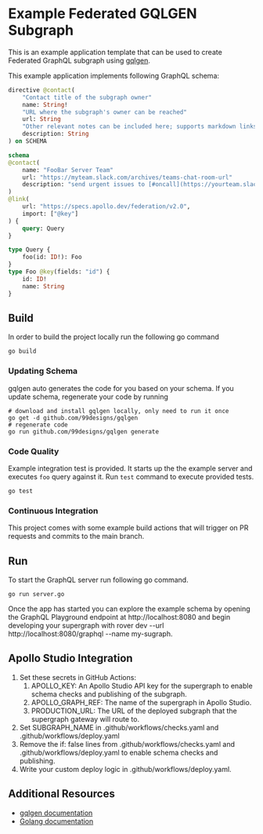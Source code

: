 # Example Federated GQLGEN Subgraph

This is an example application template that can be used to create Federated GraphQL subgraph using [gqlgen](https://gqlgen.com/getting-started/).

This example application implements following GraphQL schema:

```graphql
directive @contact(
    "Contact title of the subgraph owner"
    name: String!
    "URL where the subgraph's owner can be reached"
    url: String
    "Other relevant notes can be included here; supports markdown links"
    description: String
) on SCHEMA

schema
@contact(
    name: "FooBar Server Team"
    url: "https://myteam.slack.com/archives/teams-chat-room-url"
    description: "send urgent issues to [#oncall](https://yourteam.slack.com/archives/oncall)."
)
@link(
    url: "https://specs.apollo.dev/federation/v2.0",
    import: ["@key"]
) {
    query: Query
}

type Query {
    foo(id: ID!): Foo
}
type Foo @key(fields: "id") {
    id: ID!
    name: String
}
```

## Build

In order to build the project locally run the following go command

```shell
go build
```

### Updating Schema

gqlgen auto generates the code for you based on your schema. If you update schema, regenerate your code by running

```shell
# download and install gqlgen locally, only need to run it once
go get -d github.com/99designs/gqlgen
# regenerate code
go run github.com/99designs/gqlgen generate
```

### Code Quality

Example integration test is provided. It starts up the the example server and executes `foo` query against it. Run
`test` command to execute provided tests.

```shell
go test
```

### Continuous Integration

This project comes with some example build actions that will trigger on PR requests and commits to the main branch.

## Run

To start the GraphQL server run following go command.

```shell script
go run server.go
```

Once the app has started you can explore the example schema by opening the GraphQL Playground endpoint at http://localhost:8080 and begin developing your supergraph with rover dev --url http://localhost:8080/graphql --name my-sugraph.

## Apollo Studio Integration

1. Set these secrets in GitHub Actions:
    1. APOLLO_KEY: An Apollo Studio API key for the supergraph to enable schema checks and publishing of the subgraph.
    2. APOLLO_GRAPH_REF: The name of the supergraph in Apollo Studio.
    3. PRODUCTION_URL: The URL of the deployed subgraph that the supergraph gateway will route to.
2. Set SUBGRAPH_NAME in .github/workflows/checks.yaml and .github/workflows/deploy.yaml
3. Remove the if: false lines from .github/workflows/checks.yaml and .github/workflows/deploy.yaml to enable schema checks and publishing.
4. Write your custom deploy logic in .github/workflows/deploy.yaml.

## Additional Resources

* [gqlgen documentation](https://gqlgen.com/getting-started/)
* [Golang documentation](https://go.dev/doc/)
